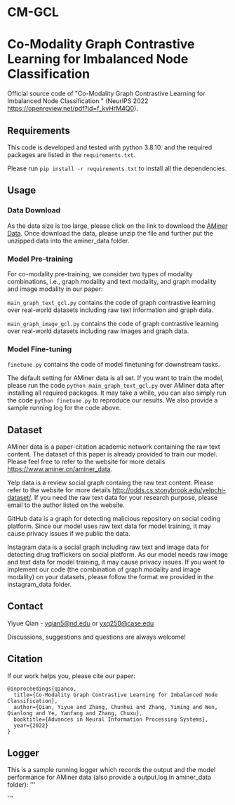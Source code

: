 # CM-GCL
Co-Modality Graph Contrastive Learning for Imbalanced Node Classification
====
Official source code of "Co-Modality Graph Contrastive Learning for Imbalanced Node Classification
" (NeurIPS 2022 https://openreview.net/pdf?id=f_kvHrM4Q0).

## Requirements

This code is developed and tested with python 3.8.10. and the required packages are listed in the `requirements.txt`. 

Please run `pip install -r requirements.txt` to install all the dependencies. 

## Usage
### Data Download
As the data size is too large, please click on the link to download the [AMiner Data](https://drive.google.com/file/d/16X9y8iBL62j88YdhDaZQLOheuYlxFWiD/view?usp=sharing).
Once download the data, please unzip the file and further put the unzipped data into the aminer_data folder.

### Model Pre-training
For co-modality pre-training, we consider two types of modality combinations, i.e., graph modality and text modality, and 
graph modality and image modality in our paper:

```main_graph_text_gcl.py``` contains the code of graph contrastive learning over real-world datasets including raw text information and graph data.

```main_graph_image_gcl.py``` contains the code of graph contrastive learning over real-world datasets including raw images and graph data.

### Model Fine-tuning

```finetune.py``` contains the code of model finetuning for downstream tasks. 

The default setting for AMiner data is all set. If you want to train the model, please run the code ```python main_graph_text_gcl.py``` over AMiner data after installing all required packages.
It may take a while, you can also simply run the code ```python finetune.py``` to reproduce our results. We also provide a sample running log for the code above.


## Dataset

AMiner data is a paper-citation academic network containing the raw text content. The dataset of this paper is already provided to train our model. Please feel free to refer to the website for more details https://www.aminer.cn/aminer_data.

Yelp data is a review social graph containg the raw text content. Please refer to the website for more details http://odds.cs.stonybrook.edu/yelpchi-dataset/. If you need the raw text data for your research purpose, please email to the author listed on the website.

GitHub data is a graph for detecting malicious repository on social coding platform. Since our model uses raw text data for model training, it may cause privacy issues if we public the data. 

Instagram data is a social graph including raw text and image data for detecting drug traffickers on social platform. As our model needs raw image and text data for model training, it may cause privacy issues. 
If you want to implement our code (the combination of graph modality and image modality) on your datasets, please follow the format we provided in the instagram_data folder.



## Contact
Yiyue Qian - yqian5@nd.edu or yxq250@case.edu

Discussions, suggestions and questions are always welcome!



## Citation
If our work helps you, please cite our paper:

```
@inproceedings{qianco,
  title={Co-Modality Graph Contrastive Learning for Imbalanced Node Classification},
  author={Qian, Yiyue and Zhang, Chunhui and Zhang, Yiming and Wen, Qianlong and Ye, Yanfang and Zhang, Chuxu},
  booktitle={Advances in Neural Information Processing Systems},
  year={2022}
}
```

## Logger
This is a sample running logger which records the output and the model performance for AMiner data (also provide a output.log in aminer_data folder):
'''

'''

